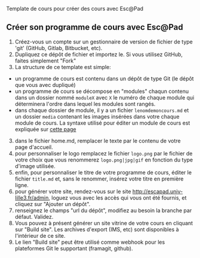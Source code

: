 
Template de cours pour créer des cours avec Esc@Pad

## Créer son programme de cours avec Esc@Pad

1. Créez-vous un compte sur un gestionnaire de version de fichier de type 'git' (GitHub, Gitlab, Bitbucket, etc).
1. Dupliquez ce dépôt de fichier et importez le. Si vous utilisez GitHub, faites simplement "Fork"
2. La structure de ce template est simple:
  - un programme de cours est contenu dans un dépôt de type Git (le dépôt que vous avec dupliqué)
  - un programme de cours se décompose en "modules" chaqun contenu dans un dossier nommé `moduleX` avec `X` le numéro de chaque module qui déterminera l'ordre dans lequel les modules sont rangés.
  - dans chaque dossier de module, il y a un fichier `lenomdemoncours.md` et un dossier `media` contenant les images insérées dans votre chaque module de cours. La syntaxe utilisé pour éditer un module de cours est expliquée sur [cette page](http://escapad.univ-lille3.fr/documentation/)
3. dans le fichier home.md, remplacer le texte par le contenu de votre page d'accueil.
4. pour personnaliser le logo remplacez le fichier `logo.png` par le fichier de votre choix que vous renommerez `logo.png|jpg|gif` en fonction du type d'image utilisée.
5. enfin, pour personnaliser le titre de votre programme de cours, éditer le fichier `title.md` et, sans le renommer, insérez votre titre en première ligne.
6. pour générer votre site, rendez-vous sur le site http://escapad.univ-lille3.fr/admin, loguez vous avec les accès qui vous ont été fournis, et cliquez sur "Ajouter un dépôt".
7. renseignez le champs "url du dépôt", modifiez au besoin la branche par défaut. Validez.
8. Vous pouvez à présent générer un site vitrine de votre cours en cliquant sur "Build site". Les archives d'export (IMS, etc) sont disponibles à l'intérieur de ce site.
9. Le lien "Build site" peut être utilisé comme webhook pour les plateformes Git le supportant (framagit, github).
